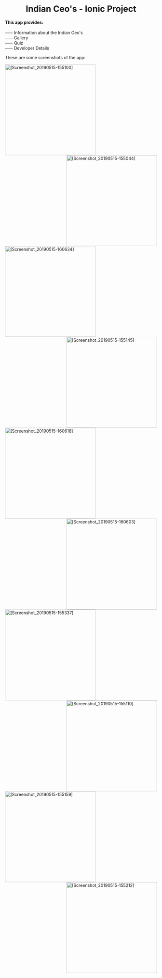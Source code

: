 <h1 align=center>Indian Ceo's - Ionic Project</h1>


<b>This app provides:</b><br><br>
---- Information about the Indian Ceo's<br>
---- Gallery<br>
---- Quiz<br>
---- Developer Details


These are some screenshots of the app:


<img src="https://user-images.githubusercontent.com/36370530/57771474-6f3e4c00-7730-11e9-8847-11527bd87dbb.png" alt="[Screenshot_20190515-155100]" width="300" align="left">


<img src="https://user-images.githubusercontent.com/36370530/57771488-79604a80-7730-11e9-9cf8-f6dba2cad3ef.png" alt="[Screenshot_20190515-155044]" width="300" align="right">


<img src="https://user-images.githubusercontent.com/36370530/57772168-677fa700-7732-11e9-9f7e-165b64603b38.png" alt="[Screenshot_20190515-160634]"  width="300" align="left">

<img src="https://user-images.githubusercontent.com/36370530/57771517-8a10c080-7730-11e9-82e9-057d587566d9.png" alt="[Screenshot_20190515-155145]" width="300" align="right">


<img src="https://user-images.githubusercontent.com/36370530/57771529-91d06500-7730-11e9-9f59-fc71e2d07330.png" alt="[Screenshot_20190515-160618]" width="300" align="left">

<img src="https://user-images.githubusercontent.com/36370530/57771541-96951900-7730-11e9-8821-1a45128ebbfd.png" alt="
[Screenshot_20190515-160603]" width="300" align="right">


<img src="https://user-images.githubusercontent.com/36370530/57771568-ae6c9d00-7730-11e9-8568-92173a168770.png" alt="[Screenshot_20190515-155337]" width="300" align="left">


<img src="https://user-images.githubusercontent.com/36370530/57771583-b7f60500-7730-11e9-944f-4f6b15fc6034.png" alt="[Screenshot_20190515-155110]" width="300" align="right">


<img src="https://user-images.githubusercontent.com/36370530/57772345-cf35f200-7732-11e9-8636-87898769d07c.png" alt="[Screenshot_20190515-155159]"  width="300" align="left">

<img src="https://user-images.githubusercontent.com/36370530/57771590-c04e4000-7730-11e9-8c40-b07eb267cdf8.png" alt="[Screenshot_20190515-155212]" width="300" align="right">

